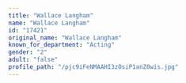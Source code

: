 ```yaml
---
title: "Wallace Langham"
name: "Wallace Langham"
id: "17421"
original_name: "Wallace Langham"
known_for_department: "Acting"
gender: "2"
adult: "false"
profile_path: "/pjc9iFeNMAAHI3zOsiP1anZ0wis.jpg"
---
```

